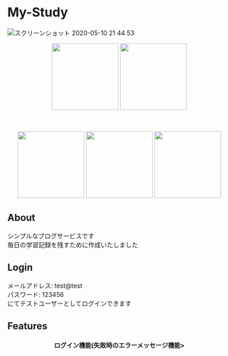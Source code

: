 # My-Study  
![スクリーンショット 2020-05-10 21 44 53](https://user-images.githubusercontent.com/61225885/81499738-afff7f80-9308-11ea-8aea-fe4904cfa14c.png)
<p align="center">
<img src="https://user-images.githubusercontent.com/61225885/81501161-bd6d3780-9311-11ea-908e-edc86a1a42e0.png" width="150px">
<img src="https://user-images.githubusercontent.com/61225885/81501164-bfcf9180-9311-11ea-9afb-262bba7e2968.png" width="150px">
</p><br>
<p align="center">
<img src="https://user-images.githubusercontent.com/61225885/81500769-4171f000-930f-11ea-8124-67417f6a4329.png" width="150px"> <img src="https://user-images.githubusercontent.com/61225885/81500827-adecef00-930f-11ea-822b-a82f0aa3b68f.png" width="150px"> <img src="https://user-images.githubusercontent.com/61225885/81500946-5602b800-9310-11ea-979f-72ffcc402093.png" width="150px">
</p>

## About
シンプルなブログサービスです<br>
毎日の学習記録を残すために作成いたしました

## Login
メールアドレス: test@test<br>
パスワード: 123456<br>
にてテストユーザーとしてログインできます<br>

## Features
<h4 align="center">ログイン機能(失敗時のエラーメッセージ機能></h4>
